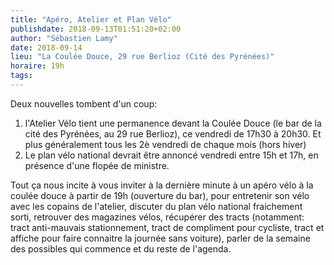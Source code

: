 ```yaml
---
title: "Apéro, Atelier et Plan Vélo"
publishdate: 2018-09-13T01:51:20+02:00
author: "Sébastien Lamy"
date: 2018-09-14
lieu: "La Coulée Douce, 29 rue Berlioz (Cité des Pyrénées)"
horaire: 19h
tags:
---
```


Deux nouvelles tombent d'un coup:

1. l'Atelier Vélo tient une permanence devant la Coulée Douce (le bar de la cité
   des Pyrénées, au 29 rue Berlioz), ce vendredi de 17h30 à 20h30. Et plus
   généralement tous les 2è vendredi de chaque mois (hors hiver) 
2. Le plan vélo national devrait être annoncé vendredi entre 15h et 17h, en 
   présence d'une flopée de ministre.

<!--more-->

Tout ça nous incite à vous inviter à la dernière minute à un apéro vélo à la
coulée douce à partir de 19h (ouverture du bar), pour entretenir son vélo avec
les copains de l'atelier, discuter du plan vélo national fraichement sorti,
retrouver des magazines vélos, récupérer des tracts (notamment: tract
anti-mauvais stationnement, tract de compliment pour cycliste, tract et affiche
pour faire connaitre la journée sans voiture), parler de la semaine des
possibles qui commence et du reste de l'agenda.
